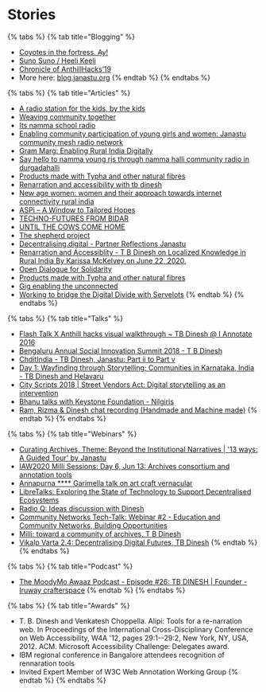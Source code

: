 # Stories

{% tabs %}
{% tab title="Blogging" %}
* [Coyotes in the fortress. Ay!](https://medium.com/@tbdinesh/coyotes-in-the-fortress-ay-a3e6a6f9983e)
* [Suno Suno / Heeli Keeli](https://storymaps.arcgis.com/stories/feb2631eb3ea489eb019ffb8282396f6)
* [Chronicle of AnthillHacks’19](https://themanikantan.medium.com/anthill-hacks19-87369b19b59c)&#x20;
* More here: [blog.janastu.org](https://blog.janastu.org/)
{% endtab %}
{% endtabs %}

{% tabs %}
{% tab title="Articles" %}
* [A radio station for the kids, by the kids](https://www.newindianexpress.com/thesundaystandard/2018/nov/18/a-radio-station-for-the-kids-by-the-kids-1899792.html)
* [Weaving community together](https://www.genderit.org/feminist-talk/weaving-community-together-grassroots-tech)
* [Its namma school radio](https://www.prajavani.net/educationcareer/education/its-nam-school-radio-665055.html)
* [Enabling community participation of young girls and women: Janastu community mesh radio network](https://www.apc.org/en/blog/enabling-community-participation-young-girls-and-women-janastu-community-mesh-radio-network)
* [Gram Marg: Enabling Rural India Digitally](http://sarbanibelur.blogspot.com/)
* [Say hello to namma young rjs through namma halli community radio in durgadahalli](https://www.edexlive.com/people/2019/sep/25/say-hello-to-namma-young-rjs-through-namma-halli-community-radio-in-durgadahalli-8375.html)
* [Products made with Typha and other natural fibres](http://biometrust.blogspot.com/2018/05/products-made-with-typha-and-other.html)
* [Renarration and accessibility with tb dinesh](https://www.digital-democracy.org/blog/renarration-and-accessibility-with-t-b-dinesh/)
* [New age women: women and their approach towards internet connectivity rural india](https://www.genderit.org/articles/new-age-women-women-and-their-approach-towards-internet-connectivity-rural-india)
* [ASPi – A Window to Tailored Hopes](https://www.devalt.org/newsletter/feb21/of\_2.htm)
* [TECHNO-FUTURES FROM BIDAR](https://one.compost.digital/fertile-technofutures-from-bidar/)
* [UNTIL THE COWS COME HOME](https://one.compost.digital/until-the-cows-come-home/)
* [The shepherd project](https://theshepherdproject.tumblr.com/)
* [Decentralising.digital - Partner Reflections Janastu](https://www.decentralising.digital/2021/06/25/partner-reflections-janastu/)
* [Renarration and Accessiblity - T B Dinesh on Localized Knowledge in Rural India By Karissa McKelvey on June 22, 2020.](https://www.digital-democracy.org/blog/renarration-and-accessibility-with-t-b-dinesh/)
* [Open Dialogue for Solidarity](http://www.perspectives.devalt.org/2020/10/05/open-dialogue-for-solidarity/)
* [Products made with Typha and other natural fibres](http://biometrust.blogspot.com/2018/05/products-made-with-typha-and-other.html)
* [Gig enabling the unconnected](https://www.itu.int/net4/ITU-D/CDS/REG4COVID/Display.asp?ID=54284)
* [Working to bridge the Digital Divide with Servelots](https://48percent.org/working-to-bridge-the-digital-divide-with-servelots/)
{% endtab %}
{% endtabs %}

{% tabs %}
{% tab title="Talks" %}
* [Flash Talk X Anthill hacks visual walkthrough \~ TB Dinesh @ I Annotate 2016](https://www.youtube.com/watch?v=sm77MP4KV2A)
* [Bengaluru Annual Social Innovation Summit 2018 - T B Dinesh](https://www.youtube.com/watch?v=iqE7o8LgD6Q)
* [ChditIndia - TB Dinesh, Janastu: Part ii to Part v](https://www.youtube.com/channel/UCFnWT3XWxKiNc7cZUjhDYBw)
* [Day 1: Wayfinding through Storytelling; Communities in Karnataka, India - TB Dinesh and Helavaru](https://www.youtube.com/watch?v=Pm\_D9JW0xWU)
* [City Scripts 2018 | Street Vendors Act: Digital storytelling as an intervention](https://www.youtube.com/watch?v=xMQYuDlUzQU)
* [Bhanu talks with Keystone Foundation - Nilgiris](https://www.dropbox.com/s/apxyz0eyomhh3of/Bhanu%20talks%20with%20Keystone%20Foundation%20-%20Nilgiris.mp3?dl=0)
* [Ram, Rizma & Dinesh chat recording (Handmade and Machine made)](https://www.dropbox.com/s/skhhnsl29zhu4oq/rizma\_ram\_2021\_08\_30\_09\_27\_06.mp3?dl=0)
{% endtab %}
{% endtabs %}

{% tabs %}
{% tab title="Webinars" %}
* [Curating Archives, Theme: Beyond the Institutional Narratives | '13 ways: A Guided Tour' by Janastu](https://www.youtube.com/watch?v=aSJvVds7FdA)
* [IAW2020 Milli Sessions: Day 6, Jun 13: Archives consortium and annotation tools](https://www.youtube.com/watch?v=Ou4smCzjnck)
* [Annapurna **** Garimella talk on art craft vernacular](https://files.janastu.org/apps/files/?dir=/Janastu%20Webinar/Annapurna\_Garimella\_talk\_art\_craft\_vernacular\&fileid=11948)
* [LibreTalks: Exploring the State of Technology to Support Decentralised Ecosystems](https://www.youtube.com/watch?v=ashEPIZ7PVw)
* [Radio Q: Ideas discussion with Dinesh](https://classmeet.chiguru.tech/playback/presentation/2.0/playback.html?meetingId=3520b760e5b1f6d8369fa5ac8a57c98592af963f-1598247779002)
* [Community Networks Tech-Talk: Webinar #2 - Education and Community Networks, Building Opportunities](https://communitynetworks.group/t/education-and-community-networks-building-opportunities/557)
* [Milli: toward a community of archives, T B Dinesh](https://youtu.be/he5d4erB9wA?t=1695)
* [Vikalp Varta 2.4: Decentralising Digital Futures, TB Dinesh](https://www.youtube.com/watch?v=TZ6v-14191w)
{% endtab %}
{% endtabs %}

{% tabs %}
{% tab title="Podcast" %}
* [The MoodyMo Awaaz Podcast - Episode #26: TB DINESH | Founder - Iruway crafterspace](https://www.buzzsprout.com/1107020/8201103-episode-26-tb-dinesh-founder-iruway-crafterspace)
{% endtab %}
{% endtabs %}

{% tabs %}
{% tab title="Awards" %}
* T. B. Dinesh and Venkatesh Choppella. Alipi: Tools for a re-narration web. In Proceedings of the International Cross-Disciplinary Conference on Web Accessibility, W4A '12, pages 29:1--29:2, New York, NY, USA, 2012. ACM. Microsoft Accessibility Challenge: Delegates award.
* IBM regional conference in Bangalore attendees recognition of rennaration tools
* Invited Expert Member of W3C Web Annotation Working Group
{% endtab %}
{% endtabs %}
